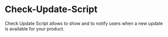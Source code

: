 # Check-Update-Script
Check Update Script allows to show and to notify users when a new update is available for your product.
